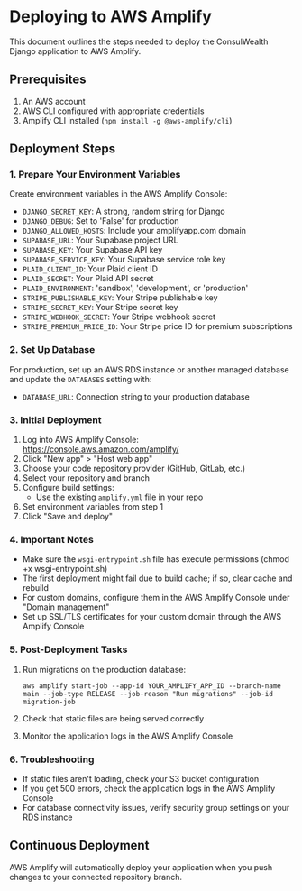 # Deploying to AWS Amplify

This document outlines the steps needed to deploy the ConsulWealth Django application to AWS Amplify.

## Prerequisites

1. An AWS account
2. AWS CLI configured with appropriate credentials
3. Amplify CLI installed (`npm install -g @aws-amplify/cli`)

## Deployment Steps

### 1. Prepare Your Environment Variables

Create environment variables in the AWS Amplify Console:

- `DJANGO_SECRET_KEY`: A strong, random string for Django
- `DJANGO_DEBUG`: Set to 'False' for production
- `DJANGO_ALLOWED_HOSTS`: Include your amplifyapp.com domain
- `SUPABASE_URL`: Your Supabase project URL
- `SUPABASE_KEY`: Your Supabase API key
- `SUPABASE_SERVICE_KEY`: Your Supabase service role key
- `PLAID_CLIENT_ID`: Your Plaid client ID
- `PLAID_SECRET`: Your Plaid API secret
- `PLAID_ENVIRONMENT`: 'sandbox', 'development', or 'production'
- `STRIPE_PUBLISHABLE_KEY`: Your Stripe publishable key
- `STRIPE_SECRET_KEY`: Your Stripe secret key
- `STRIPE_WEBHOOK_SECRET`: Your Stripe webhook secret
- `STRIPE_PREMIUM_PRICE_ID`: Your Stripe price ID for premium subscriptions

### 2. Set Up Database

For production, set up an AWS RDS instance or another managed database and update the `DATABASES` setting with:

- `DATABASE_URL`: Connection string to your production database

### 3. Initial Deployment

1. Log into AWS Amplify Console: https://console.aws.amazon.com/amplify/
2. Click "New app" > "Host web app"
3. Choose your code repository provider (GitHub, GitLab, etc.)
4. Select your repository and branch
5. Configure build settings:
   - Use the existing `amplify.yml` file in your repo
6. Set environment variables from step 1
7. Click "Save and deploy"

### 4. Important Notes

- Make sure the `wsgi-entrypoint.sh` file has execute permissions (chmod +x wsgi-entrypoint.sh)
- The first deployment might fail due to build cache; if so, clear cache and rebuild
- For custom domains, configure them in the AWS Amplify Console under "Domain management"
- Set up SSL/TLS certificates for your custom domain through the AWS Amplify Console

### 5. Post-Deployment Tasks

1. Run migrations on the production database:
   ```
   aws amplify start-job --app-id YOUR_AMPLIFY_APP_ID --branch-name main --job-type RELEASE --job-reason "Run migrations" --job-id migration-job
   ```

2. Check that static files are being served correctly
3. Monitor the application logs in the AWS Amplify Console

### 6. Troubleshooting

- If static files aren't loading, check your S3 bucket configuration
- If you get 500 errors, check the application logs in the AWS Amplify Console
- For database connectivity issues, verify security group settings on your RDS instance

## Continuous Deployment

AWS Amplify will automatically deploy your application when you push changes to your connected repository branch. 